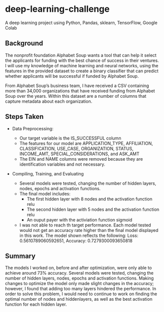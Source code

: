 # deep-learning-challenge
A deep learning project using Python, Pandas, sklearn, TensorFlow, Google Colab
  
## Background
The nonprofit foundation Alphabet Soup wants a tool that can help it select the applicants for funding with the best chance of success in their ventures. I will use my knowledge of machine learning and neural networks, using the features in the provided dataset to create a binary classifier that can predict whether applicants will be successful if funded by Alphabet Soup.

From Alphabet Soup’s business team, I have received a CSV containing more than 34,000 organizations that have received funding from Alphabet Soup over the years. Within this dataset are a number of columns that capture metadata about each organization.

## Steps Taken
* Data Preprocessing:
  * Our target variable is the IS_SUCCESSFUL column
  * The features for our model are APPLICATION_TYPE, AFFILIATION, CLASSIFICATION, USE_CASE, ORGANIZATION, STATUS, INCOME_AMT, SPECIAL_CONSIDERATIONS, and ASK_AMT
  * The EIN and NAME columns were removed because they are identification variables and not necessary.

* Compiling, Training, and Evaluating
  * Several models were tested, changing the number of hidden layers, nodes, epochs and activation functions.
  * The final model includes:
    * The first hidden layer with 8 nodes and the activation function relu
    * The second hidden layer with 5 nodes and the activation function relu
    * An ouput payer with the activiation function sigmoid
   * I was not able to reach th target performance. Each model tested would not get an accuracy rate higher than the final model displayed
     in this work. The model shown reflects the following: Loss: 0.5610789060592651, Accuracy: 0.7279300093650818
     
 ## Summary
 The models I worked on, before and after optimization, were only able to achieve around 73% accuracy. Several models were tested, changing 
 the number of hidden layers, nodes, epochs and activation functions. Making changes to optimize the model only made slight changes in the 
 accuracy; however, I found that adding too many layers hindered the performance. In order to solve this problem, I would need to continue to
 work on finding the optimal number of nodes and hiddenlayers, as well as the best activation function for each hidden layer.
 
 
 
